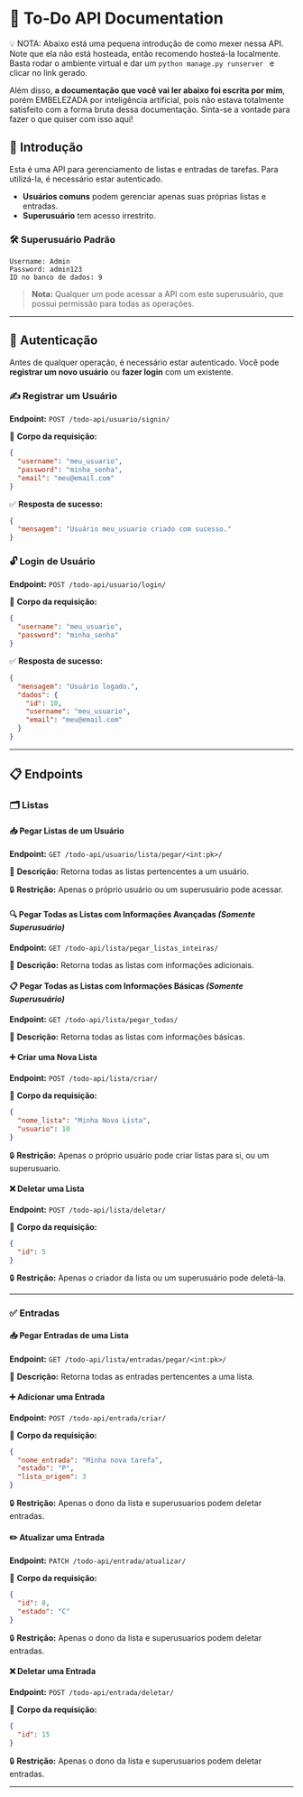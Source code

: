 # 📌 To-Do API Documentation

💡 NOTA: Abaixo está uma pequena introdução de como mexer nessa API. Note que ela não está hosteada, então recomendo hosteá-la localmente. Basta rodar o ambiente virtual e dar um ```python manage.py runserver ``` e clicar no link gerado.


Além disso, <b>a documentação que você vai ler abaixo foi escrita por mim</b>, porém EMBELEZADA por inteligência artificial, pois não estava totalmente satisfeito com a forma bruta dessa documentação. Sinta-se a vontade para fazer o que quiser com isso aqui!

## 📖 Introdução

Esta é uma API para gerenciamento de listas e entradas de tarefas. Para utilizá-la, é necessário estar autenticado.

- **Usuários comuns** podem gerenciar apenas suas próprias listas e entradas.
- **Superusuário** tem acesso irrestrito.

### 🛠 Superusuário Padrão

```plaintext
Username: Admin
Password: admin123
ID no banco de dados: 9
```

> **Nota:** Qualquer um pode acessar a API com este superusuário, que possui permissão para todas as operações.

---

## 🔑 Autenticação

Antes de qualquer operação, é necessário estar autenticado. Você pode **registrar um novo usuário** ou **fazer login** com um existente.

### ✍️ Registrar um Usuário

**Endpoint:** `POST /todo-api/usuario/signin/`

📩 **Corpo da requisição:**
```json
{
  "username": "meu_usuario",
  "password": "minha_senha",
  "email": "meu@email.com"
}
```
✅ **Resposta de sucesso:**
```json
{
  "mensagem": "Usuário meu_usuario criado com sucesso."
}
```

### 🔓 Login de Usuário

**Endpoint:** `POST /todo-api/usuario/login/`

📩 **Corpo da requisição:**
```json
{
  "username": "meu_usuario",
  "password": "minha_senha"
}
```
✅ **Resposta de sucesso:**
```json
{
  "mensagem": "Usuário logado.",
  "dados": {
    "id": 10,
    "username": "meu_usuario",
    "email": "meu@email.com"
  }
}
```

---

## 📋 Endpoints

### 🗂 Listas

#### 📥 Pegar Listas de um Usuário
**Endpoint:** `GET /todo-api/usuario/lista/pegar/<int:pk>/`

📌 **Descrição:** Retorna todas as listas pertencentes a um usuário.

🔒 **Restrição:** Apenas o próprio usuário ou um superusuário pode acessar.

#### 🔍 Pegar Todas as Listas com Informações Avançadas *(Somente Superusuário)*
**Endpoint:** `GET /todo-api/lista/pegar_listas_inteiras/`

📌 **Descrição:** Retorna todas as listas com informações adicionais.

#### 📋 Pegar Todas as Listas com Informações Básicas *(Somente Superusuário)*
**Endpoint:** `GET /todo-api/lista/pegar_todas/`

📌 **Descrição:** Retorna todas as listas com informações básicas.

#### ➕ Criar uma Nova Lista
**Endpoint:** `POST /todo-api/lista/criar/`

📩 **Corpo da requisição:**
```json
{
  "nome_lista": "Minha Nova Lista",
  "usuario": 10
}
```
🔒 **Restrição:** Apenas o próprio usuário pode criar listas para si, ou um superusuario.

#### ❌ Deletar uma Lista
**Endpoint:** `POST /todo-api/lista/deletar/`

📩 **Corpo da requisição:**
```json
{
  "id": 5
}
```
🔒 **Restrição:** Apenas o criador da lista ou um superusuário pode deletá-la.

---

### ✅ Entradas

#### 📥 Pegar Entradas de uma Lista
**Endpoint:** `GET /todo-api/lista/entradas/pegar/<int:pk>/`

📌 **Descrição:** Retorna todas as entradas pertencentes a uma lista.

#### ➕ Adicionar uma Entrada
**Endpoint:** `POST /todo-api/entrada/criar/`

📩 **Corpo da requisição:**
```json
{
  "nome_entrada": "Minha nova tarefa",
  "estado": "P",
  "lista_origem": 3
}
```
🔒 **Restrição:** Apenas o dono da lista e superusuarios podem deletar entradas.

#### ✏️ Atualizar uma Entrada
**Endpoint:** `PATCH /todo-api/entrada/atualizar/`

📩 **Corpo da requisição:**
```json
{
  "id": 8,
  "estado": "C"
}
```
🔒 **Restrição:** Apenas o dono da lista e superusuarios podem deletar entradas.

#### ❌ Deletar uma Entrada
**Endpoint:** `POST /todo-api/entrada/deletar/`

📩 **Corpo da requisição:**
```json
{
  "id": 15
}
```
🔒 **Restrição:** Apenas o dono da lista e superusuarios podem deletar entradas.

---


